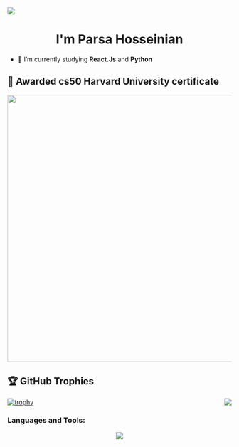 <img src="banner4.gif" style="">

<strong align="center"><h1 align="center">I'm Parsa Hosseinian</h1></strong>

- 🌱 I’m currently studying **React.Js** and **Python**

## 🥇 Awarded cs50 Harvard University certificate
<img src="CS50x.png" style="width: 900px; height: 600px;">

## 🏆 GitHub Trophies
[![trophy](https://github-profile-trophy.vercel.app/?username=ParsaHosseinian&theme=algolia)](https://github.com/ParsaHosseinian/github-profile-trophy)
<img align="right" src="coding-boy.gif"></img>

<h3 align="left">Languages and Tools:</h3>
<p align="center">
  <a href="https://skillicons.dev">
    <img src="https://skillicons.dev/icons?i=c,html,css,bootstrap,js,py,flask,sqlite,materialui,firebase,git,github,md,ps,discord,vscode" />
    
  </a>
</p>
